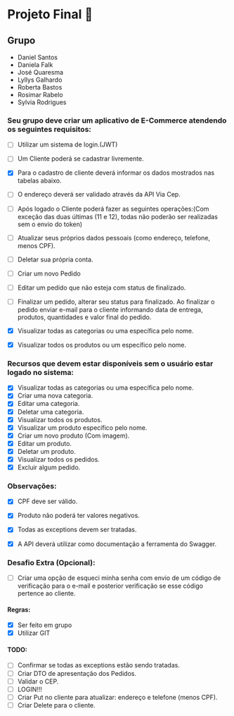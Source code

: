 #  Projeto Final :shopping_cart:

## Grupo

- Daniel Santos
- Daniela Falk
- José Quaresma
- Lyllys Galhardo
- Roberta Bastos
- Rosimar Rabelo
- Sylvia Rodrigues

### Seu grupo deve criar um aplicativo de E-Commerce atendendo os seguintes requisitos:

- [ ] Utilizar um sistema de login.(JWT)
- [ ] Um Cliente poderá se cadastrar livremente.
- [x] Para o cadastro de cliente deverá informar os dados mostrados nas tabelas abaixo. 
- [ ] O endereço deverá ser validado através da API Via Cep.
- [ ] Após logado o Cliente poderá fazer as seguintes operações:(Com exceção das duas últimas (11 e 12), todas não poderão ser realizadas sem o envio do token)
- [ ] Atualizar seus próprios dados pessoais (como endereço, telefone, menos CPF).
- [ ] Deletar sua própria conta.
- [ ] Criar um novo Pedido 
- [ ] Editar um pedido que não esteja com status de finalizado.
- [ ] Finalizar um pedido, alterar seu status para finalizado. Ao finalizar o pedido enviar e-mail para o cliente informando data de entrega, produtos, quantidades e valor final do pedido.
- [x] Visualizar todas as categorias ou uma específica pelo nome.
- [x] Visualizar todos os produtos ou um específico pelo nome.


### Recursos que devem estar disponíveis sem o usuário estar logado no sistema:

- [x] Visualizar todas as categorias ou uma específica pelo nome.
- [x] Criar uma nova categoria.
- [x] Editar uma categoria.
- [x] Deletar uma categoria.
- [x] Visualizar todos os produtos.
- [x] Visualizar um produto específico pelo nome.
- [x] Criar um novo produto (Com imagem).
- [x] Editar um produto.
- [x] Deletar um produto.
- [x] Visualizar todos os pedidos.
- [x] Excluir algum pedido.

### Observações:

- [x] CPF deve ser válido.
- [x] Produto não poderá ter valores negativos.
- [x] Todas as exceptions devem ser tratadas.
- [x] A API deverá utilizar como documentação a ferramenta do Swagger.


### Desafio Extra (Opcional): 

- [ ] Criar uma opção de esqueci minha senha com envio de um código de verificação para o e-mail e posterior verificação se esse código pertence ao cliente.



#### Regras: 

- [x] Ser feito em grupo
- [x] Utilizar GIT

#### TODO:

- [ ] Confirmar se todas as exceptions estão sendo tratadas.
- [ ] Criar DTO de apresentação dos Pedidos.
- [ ] Validar o CEP.
- [ ] LOGIN!!!
- [ ] Criar Put no cliente para atualizar: endereço e telefone (menos CPF).
- [ ] Criar Delete para o cliente.